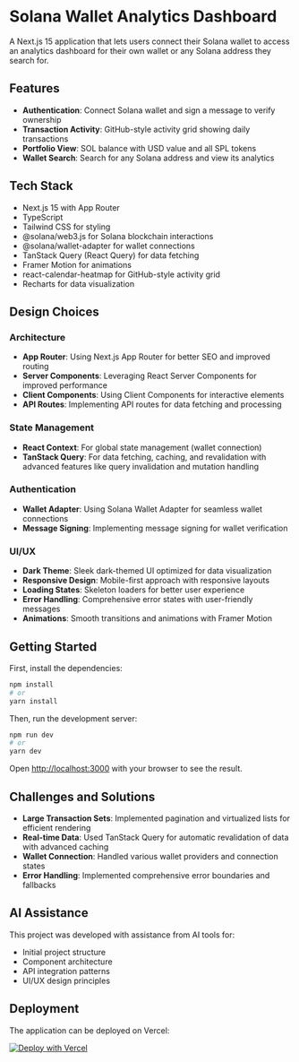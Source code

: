 # Solana Wallet Analytics Dashboard

A Next.js 15 application that lets users connect their Solana wallet to access an analytics dashboard for their own wallet or any Solana address they search for.

## Features

- **Authentication**: Connect Solana wallet and sign a message to verify ownership
- **Transaction Activity**: GitHub-style activity grid showing daily transactions
- **Portfolio View**: SOL balance with USD value and all SPL tokens
- **Wallet Search**: Search for any Solana address and view its analytics

## Tech Stack

- Next.js 15 with App Router
- TypeScript
- Tailwind CSS for styling
- @solana/web3.js for Solana blockchain interactions
- @solana/wallet-adapter for wallet connections
- TanStack Query (React Query) for data fetching
- Framer Motion for animations
- react-calendar-heatmap for GitHub-style activity grid
- Recharts for data visualization

## Design Choices

### Architecture

- **App Router**: Using Next.js App Router for better SEO and improved routing
- **Server Components**: Leveraging React Server Components for improved performance
- **Client Components**: Using Client Components for interactive elements
- **API Routes**: Implementing API routes for data fetching and processing

### State Management

- **React Context**: For global state management (wallet connection)
- **TanStack Query**: For data fetching, caching, and revalidation with advanced features like query invalidation and mutation handling

### Authentication

- **Wallet Adapter**: Using Solana Wallet Adapter for seamless wallet connections
- **Message Signing**: Implementing message signing for wallet verification

### UI/UX

- **Dark Theme**: Sleek dark-themed UI optimized for data visualization
- **Responsive Design**: Mobile-first approach with responsive layouts
- **Loading States**: Skeleton loaders for better user experience
- **Error Handling**: Comprehensive error states with user-friendly messages
- **Animations**: Smooth transitions and animations with Framer Motion

## Getting Started

First, install the dependencies:

```bash
npm install
# or
yarn install
```

Then, run the development server:

```bash
npm run dev
# or
yarn dev
```

Open [http://localhost:3000](http://localhost:3000) with your browser to see the result.

## Challenges and Solutions

- **Large Transaction Sets**: Implemented pagination and virtualized lists for efficient rendering
- **Real-time Data**: Used TanStack Query for automatic revalidation of data with advanced caching
- **Wallet Connection**: Handled various wallet providers and connection states
- **Error Handling**: Implemented comprehensive error boundaries and fallbacks

## AI Assistance

This project was developed with assistance from AI tools for:

- Initial project structure
- Component architecture
- API integration patterns
- UI/UX design principles

## Deployment

The application can be deployed on Vercel:

[![Deploy with Vercel](https://vercel.com/button)](https://vercel.com/new/git/external?repository-url=https://github.com/yourusername/solana-wallet-dashboard)
